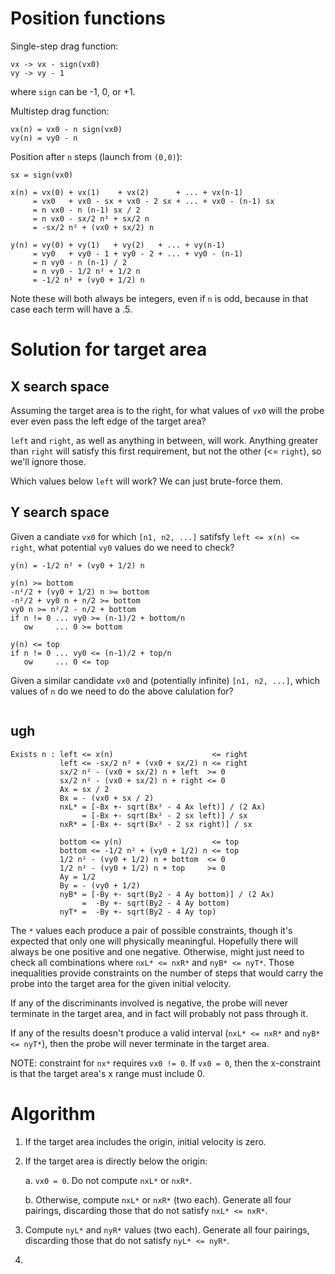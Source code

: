 # Position functions

Single-step drag function:

```
vx -> vx - sign(vx0)
vy -> vy - 1
```

where `sign` can be -1, 0, or +1.

Multistep drag function:

```
vx(n) = vx0 - n sign(vx0)
vy(n) = vy0 - n
```

Position after `n` steps (launch from `(0,0)`):

```
sx = sign(vx0)

x(n) = vx(0) + vx(1)    + vx(2)      + ... + vx(n-1)
     = vx0   + vx0 - sx + vx0 - 2 sx + ... + vx0 - (n-1) sx
     = n vx0 - n (n-1) sx / 2
     = n vx0 - sx/2 n² + sx/2 n
     = -sx/2 n² + (vx0 + sx/2) n

y(n) = vy(0) + vy(1)   + vy(2)   + ... + vy(n-1)
     = vy0   + vy0 - 1 + vy0 - 2 + ... + vy0 - (n-1)
     = n vy0 - n (n-1) / 2
     = n vy0 - 1/2 n² + 1/2 n
     = -1/2 n² + (vy0 + 1/2) n
```

Note these will both always be integers, even if `n` is odd, because in that case each term
will have a .5.

# Solution for target area

## X search space

Assuming the target area is to the right, for what values of `vx0` will the probe ever even pass
the left edge of the target area?

`left` and `right`, as well as anything in between, will work. Anything greater than `right` will
satisfy this first requirement, but not the other (<= `right`), so we'll ignore those.

Which values below `left` will work? We can just brute-force them.

## Y search space

Given a candiate `vx0` for which `[n1, n2, ...]` satifsfy `left <= x(n) <= right`, what potential
`vy0` values do we need to check?

```
y(n) = -1/2 n² + (vy0 + 1/2) n

y(n) >= bottom
-n²/2 + (vy0 + 1/2) n >= bottom
-n²/2 + vy0 n + n/2 >= bottom
vy0 n >= n²/2 - n/2 + bottom
if n != 0 ... vy0 >= (n-1)/2 + bottom/n
   ow     ... 0 >= bottom

y(n) <= top
if n != 0 ... vy0 <= (n-1)/2 + top/n
   ow     ... 0 <= top
```

Given a similar candidate `vx0` and (potentially infinite) `[n1, n2, ...]`, which values of `n`
do we need to do the above calulation for?

```

```

## ugh

```
Exists n : left <= x(n)                      <= right
           left <= -sx/2 n² + (vx0 + sx/2) n <= right
           sx/2 n² - (vx0 + sx/2) n + left  >= 0
           sx/2 n² - (vx0 + sx/2) n + right <= 0
           Ax = sx / 2
           Bx = - (vx0 + sx / 2)
           nxL* = [-Bx +- sqrt(Bx² - 4 Ax left)] / (2 Ax)
                = [-Bx +- sqrt(Bx² - 2 sx left)] / sx
           nxR* = [-Bx +- sqrt(Bx² - 2 sx right)] / sx

           bottom <= y(n)                    <= top
           bottom <= -1/2 n² + (vy0 + 1/2) n <= top
           1/2 n² - (vy0 + 1/2) n + bottom  <= 0
           1/2 n² - (vy0 + 1/2) n + top     >= 0
           Ay = 1/2
           By = - (vy0 + 1/2)
           nyB* = [-By +- sqrt(By2 - 4 Ay bottom)] / (2 Ax)
                =  -By +- sqrt(By2 - 4 Ay bottom)
           nyT* =  -By +- sqrt(By2 - 4 Ay top)
```

The `*` values each produce a pair of possible constraints, though it's expected that only one will
physically meaningful. Hopefully there will always be one positive and one negative. Otherwise,
might just need to check all combinations where `nxL* <= nxR*` and `nyB* <= nyT*`. Those inequalities
provide constraints on the number of steps that would carry the probe into the target area for the
given initial velocity.

If any of the discriminants involved is negative, the probe will never terminate in the target area,
and in fact will probably not pass through it.

If any of the results doesn't produce a valid interval (`nxL* <= nxR*` and `nyB* <= nyT*`), then
the probe will never terminate in the target area.

NOTE: constraint for `nx*` requires `vx0 != 0`. If `vx0 = 0`, then the x-constraint is that the target
area's x range must include 0.

# Algorithm

1. If the target area includes the origin, initial velocity is zero.

2. If the target area is directly below the origin:

    a. `vx0 = 0`. Do not compute `nxL*` or `nxR*`.

    b. Otherwise, compute `nxL*` or `nxR*` (two each). Generate all four pairings, discarding
       those that do not satisfy `nxL* <= nxR*`.

3. Compute `nyL*` and `nyR*` values (two each). Generate all four pairings, discarding
   those that do not satisfy `nyL* <= nyR*`.

4. 
